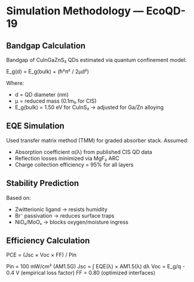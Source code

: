 # Simulation Methodology — EcoQD-19

## Bandgap Calculation

Bandgap of CuInGaZnS₂ QDs estimated via quantum confinement model:

E_g(d) = E_g(bulk) + (ħ²π² / 2μd²)

Where:
- d = QD diameter (nm)
- μ = reduced mass (0.1m₀ for CIS)
- E_g(bulk) = 1.50 eV for CuInS₂ → adjusted for Ga/Zn alloying

## EQE Simulation

Used transfer matrix method (TMM) for graded absorber stack. Assumed:

- Absorption coefficient α(λ) from published CIS QD data
- Reflection losses minimized via MgF₂ ARC
- Charge collection efficiency = 95% for all layers

## Stability Prediction

Based on:
- Zwitterionic ligand → resists humidity
- Br⁻ passivation → reduces surface traps
- NiOₓ/MoOₓ → blocks oxygen/moisture ingress

## Efficiency Calculation

PCE = (Jsc × Voc × FF) / Pin

Pin = 100 mW/cm² (AM1.5G)
Jsc = ∫ EQE(λ) × AM1.5(λ) dλ
Voc = E_g/q - 0.4 V (empirical loss factor)
FF = 0.80 (optimized interfaces)
